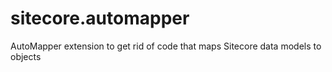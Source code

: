 # sitecore.automapper
AutoMapper extension to get rid of code that maps Sitecore data models to objects

